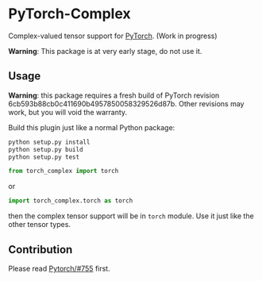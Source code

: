 # PyTorch-Complex

Complex-valued tensor support for [PyTorch](https://github.com/pytorch/pytorch). (Work in progress)

**Warning**: This package is at very early stage, do not use it.

## Usage

**Warning**: this package requires a fresh build of PyTorch
revision 6cb593b88cb0c411690b4957850058329526d87b.  Other
revisions may work, but you will void the warranty.

Build this plugin just like a normal Python package:

```sh
python setup.py install
python setup.py build
python setup.py test
```

```python
from torch_complex import torch
```

or

```python
import torch_complex.torch as torch
```

then the complex tensor support will be in `torch` module. Use it just like the other tensor types.

## Contribution

Please read [Pytorch/#755](https://github.com/pytorch/pytorch/issues/755) first.
